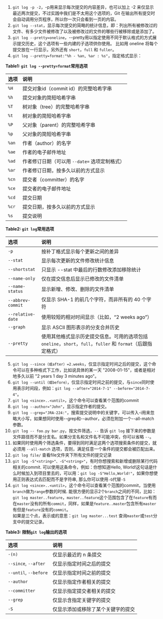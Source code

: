 1. `git log -p -2`，-p用来显示每次提交的内容差异，也可以加上 -2 来仅显示最近两次提交，不过实践中我们是不太用这个选项的，Git 在输出所有提交时会自动调用分页程序，所以你一次只会看到一页的内容。
2. `git log --stat`，显示每次提交的简略的统计信息，即：列出所有被修改过的文件、有多少文件被修改了以及被修改过的文件的哪些行被移除或是添加了。
3. `git log --pretty=oneline`，--pretty用以指定使用不同于默认格式的方式展示提交历史，这个选项有一些内建的子选项供你使用。 比如用 oneline 将每个提交放在一行显示，另外还有 `short`，`full` 和 `fuller`。
4. `git log --pretty=format:"%h - %an, %ar : %s"`，指定格式显示：

**Table1: `git log --pretty=format`常用选项**

| 选项 | 说明 |
| :--- | :--- |
| `%H` | 提交对象id（commit id）的完整哈希字串 |
| `%h` | 提交对象的简短哈希字串 |
| `%T` | 树对象（tree）的完整哈希字串 |
| `%t` | 树对象的简短哈希字串 |
| `%P` | 父对象（parent）的完整哈希字串 |
| `%p` | 父对象的简短哈希字串 |
| `%an` | 作者（author）的名字 |
| `%ae` | 作者的电子邮件地址 |
| `%ad` | 作者修订日期（可以用 `--date=` 选项定制格式） |
| `%ar` | 作者修订日期，按多久以前的方式显示 |
| `%cn` | 提交者（committer）的名字 |
| `%ce` | 提交者的电子邮件地址 |
| `%cd` | 提交日期 |
| `%cr` | 提交日期，按多久以前的方式显示 |
| `%s` | 提交说明 |

**Table2: `git log`常用选项**

| 选项 | 说明 |
| :--- | :--- |
| `-p` | 按补丁格式显示每个更新之间的差异 |
| `--stat` | 显示每次更新的文件修改统计信息 |
| `--shortstat` | 只显示 --stat 中最后的行数修改添加移除统计 |
| `--name-only` | 仅在提交信息后显示已修改的文件清单 |
| `--name-status` | 显示新增、修改、删除的文件清单 |
| `--abbrev-commit` | 仅显示 SHA-1 的前几个字符，而非所有的 40 个字符 |
| `--relative-date` | 使用较短的相对时间显示（比如，“2 weeks ago”） |
| `--graph` | 显示 ASCII 图形表示的分支合并历史 |
| `--pretty` | 使用其他格式显示历史提交信息。可用的选项包括 `oneline`，`short`，`full`，`fuller` 和 `format`（后跟指定格式） |

5. `git log --since（或after）=2.weeks`，仅显示指定时间之后的提交，这个命令可以在多种格式下工作，比如说具体的某一天 "2008-01-15"，或者是相对地多久以前 "2 years 1 day 3 minutes ago"。
6. `git log --until（或before）`，仅显示指定时间之前的提交，与`since`同时使用表示时间段，例如：`git log --after="2014-7-1" --before="2014-7-4"`。
7. `git log <since>..<until>`，这个命令可以查看某个范围的commit
8. `git log --author="John"`，显示指定作者的提交。
9. `git log --grep="JRA-224:"`，搜索提交说明中的关键字，可以传入-i用来忽略大小写，如果想同时使用--grep和--author，必须在附加一个--all-match参数。
10. `git log -- foo.py bar.py`，按文件筛选，`--` 告诉 `git log` 接下来的参数是文件路径而不是分支名。如果分支名和文件名不可能冲突，你可以省略 `--`。
11. 如果同时使用两个筛选条件，要得到同时满足这两个选项搜索条件的提交，就必须用 `--all-match` 选项，否则，满足任意一个条件的提交都会被匹配出来。
12. `git log file/` 查看file文件夹下所有文件的提交记录
13. `git log -S"<string>"、-G"<string>"`，有时你想搜索和新增或删除某行代码相关的commit. 可以使用这条命令，例如：你想知道Hello, World!这句话是什么时候加入到项目里去的，可以用：`git log -S"Hello,World!"`，如果你想使用正则表达式去匹配而不是字符串, 那么你可以使用`-G`代替`-S`
14. `git log <since>..<until>`，这个命令可以查看某个范围的commit，当使用`branch`做为`range`参数的时候. 能很方便的显示2个`branch`之间的不同，比如：`git log master..feature`，`master..feature`这个范围包含了在`feature`有而在`master`没有的所有`commit`，同样，如果是`feature..master`包含所有`master`有但是`feature`没有的`commit`。<br>
如果是三个点，表示或的意思：`git log master...test` 查询`master`或`test`分支中的提交记录。

**Table3: 限制`git log`输出的选项**

| 选项 | 说明 |
| :--- | :--- |
| `-(n)` | 仅显示最近的 n 条提交 |
| `--since`, `--after` | 仅显示指定时间之后的提交 |
| `--until`, `--before` | 仅显示指定时间之前的提交 |
| `--author` | 仅显示指定作者相关的提交 |
| `--committer` | 仅显示指定提交者相关的提交 |
| `--grep` | 仅显示含指定关键字的提交 |
| `-S` | 仅显示添加或移除了某个关键字的提交 |

